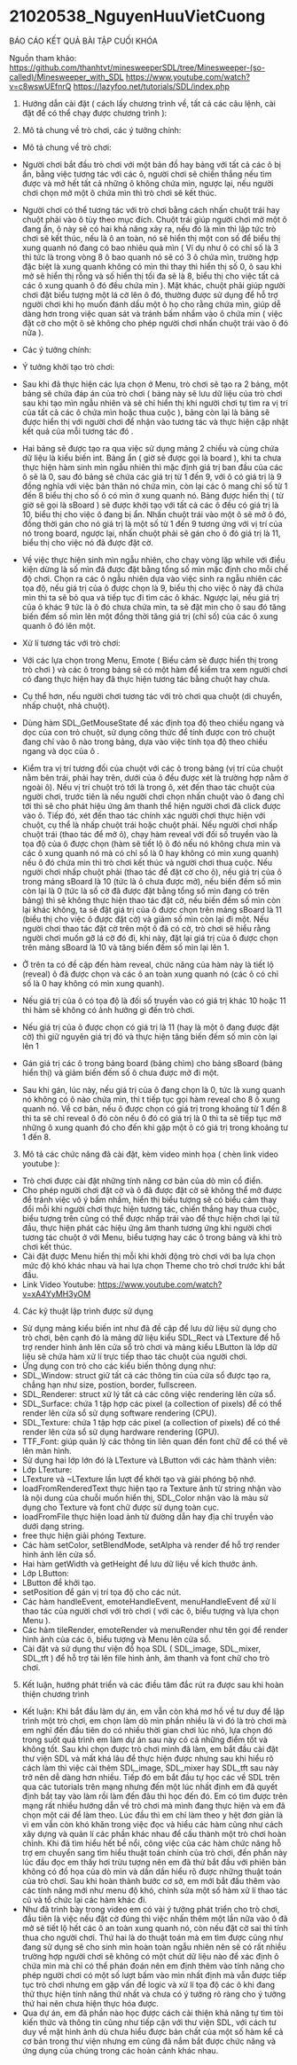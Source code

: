 # 21020538_NguyenHuuVietCuong
BÁO CÁO KẾT QUẢ BÀI TẬP CUỐI KHÓA 

Nguồn tham khảo: 
https://github.com/thanhtvt/minesweeperSDL/tree/Minesweeper-(so-called)/Minesweeper_with_SDL
https://www.youtube.com/watch?v=c8wswUEfnrQ
https://lazyfoo.net/tutorials/SDL/index.php

1.	Hướng dẫn cài đặt ( cách lấy chương trình về, tất cả các câu lệnh, cài đặt để có thể chạy được chương trình ): 

2.	Mô tả chung về trò chơi, các ý tưởng chính: 
-	Mô tả chung về trò chơi:
-	Người chơi bắt đầu trò chơi với một bản đồ hay bảng với tất cả các ô bị ẩn, bằng việc tương tác với các ô, người chơi sẽ chiến thắng nếu tìm được và mở hết tất cả những ô không chứa mìn, ngược lại, nếu người chơi chọn mở một ô chứa mìn thì trò chơi sẽ kết thúc. 
-	Người chơi có thể tương tác với trò chơi bằng cách nhấn chuột trái hay chuột phải vào ô tùy theo mục đích. Chuột trái giúp người chơi mở một ô đang ẩn, ô này sẽ có hai khả năng xảy ra, nếu đó là mìn thì lập tức trò chơi sẽ kết thúc, nếu là ô an toàn, nó sẽ hiển thị một con số để biểu thị xung quanh nó đang có bao nhiêu quả mìn ( Ví dụ như ô có chỉ số là 3 thì tức là trong vòng 8 ô bao quanh nó sẽ có 3 ô chứa mìn, trường hợp đặc biệt là xung quanh không có mìn thì thay thì hiển thị số 0, ô sau khi mở sẽ hiển thị rỗng và số hiển thị tối đa sẽ là 8, biểu thị cho việc tất cả các ô xung quanh ô đó đều chứa mìn ). Mặt khác, chuột phải giúp người chơi đặt biểu tượng một lá cờ lên ô đó, thường được sử dụng để hỗ trợ người chơi khi họ muốn đánh dấu một ô họ cho rằng chứa mìn, giúp dễ dàng hơn trong việc quan sát và tránh bấm nhầm vào ô chứa mìn ( việc đặt cờ cho một ô sẽ không cho phép người chơi nhấn chuột trái vào ô đó nữa ).
-	Các ý tưởng chính: 
-	Ý tưởng khởi tạo trò chơi:
-	Sau khi đã thực hiện các lựa chọn ở Menu, trò chơi sẽ tạo ra 2 bảng, một bảng sẽ chứa đáp án của trò chơi ( bảng này sẽ lưu dữ liệu của trò chơi sau khi tạo mìn ngẫu nhiên và sẽ chỉ hiển thị khi người chơi tự tìm ra vị trí của tất cả các ô chứa mìn hoặc thua cuộc ), bảng còn lại là bảng sẽ được hiển thị với người chơi để nhận vào tương tác và thực hiện cập nhật kết quả của mỗi tương tác đó . 
-	Hai bảng sẽ được tạo ra qua việc sử dụng mảng 2 chiều và cùng chứa dữ liệu là kiểu biến int. Bảng ẩn ( giờ sẽ được gọi là board ), khi ta chưa thực hiện hàm sinh mìn ngẫu nhiên thì mặc định giá trị ban đầu của các ô sẽ là 0, sau đó bảng sẽ chứa các giá trị từ 1 đến 9, với ô có giá trị là 9 đồng nghĩa với việc bản thân nó chứa mìn, còn lại các ô mang chỉ số từ 1 đến 8 biểu thị cho số ô có mìn ở xung quanh nó. Bảng được hiển thị ( từ giờ sẽ gọi là sBoard ) sẽ được khởi tạo với tất cả các ô đều có giá trị là 10, biểu thị cho việc ô đang bị ẩn. Nhấn chuột trái vào một ô sẽ mở ô đó, đồng thời gán cho nó giá trị là một số từ 1 đến 9 tương ứng với vị trí của nó trong board, ngược lại, nhấn chuột phải sẽ gán cho ô đó giá trị là 11, biểu thị cho việc nó đã được đặt cờ. 
-	Về việc thực hiện sinh mìn ngẫu nhiên, cho chạy vòng lặp while với điều kiện dừng là số mìn đã được đặt bằng tổng số mìn mặc định cho mỗi chế độ chơi. Chọn ra các ô ngẫu nhiên dựa vào việc sinh ra ngẫu nhiên các tọa độ, nếu giá trị của ô được chọn là 9, biểu thị cho việc ô này đã chứa mìn thì ta sẽ bỏ qua và tiếp tục đi tìm các ô khác. Ngược lại, nếu giá trị của ô khác 9 tức là ô đó chưa chứa mìn, ta sẽ đặt mìn cho ô sau đó tăng biến đếm số mìn lên một đồng thời tăng giá trị (chỉ số) của các ô xung quanh ô đó lên một.

-	Xử lí tương tác với trò chơi: 
-	Với các lựa chọn trong Menu, Emote ( Biểu cảm sẽ được hiển thị trong trò chơi ) và các ô trong bảng sẽ có một hàm để kiểm tra xem người chơi có đang thực hiện hay đã thực hiện tương tác bằng chuột hay chưa.
-	Cụ thể hơn, nếu người chơi tương tác với trò chơi qua chuột (di chuyển, nhấp chuột, nhả chuột).
-	Dùng hàm SDL_GetMouseState để xác định tọa độ theo chiều ngang và dọc của con trỏ chuột, sử dụng công thức để tính được con trỏ chuột đang chỉ vào ô nào trong bảng, dựa vào việc tính tọa độ theo chiều ngang và dọc của ô . 
-	Kiểm tra vị trí tương đối của chuột với các ô trong bảng (vị trí của chuột nằm bên trái, phải hay trên, dưới của ô đều được xét là trường hợp nằm ở ngoài ô). Nếu vị trí chuột trỏ tới là trong ô, xét đến thao tác chuột của người chơi, trước tiên là nếu người chơi chọn nhấn chuột vào ô đang chỉ tới thì sẽ cho phát hiệu ứng âm thanh thể hiện người chơi đã click được vào ô. Tiếp đó, xét đến thao tác chính xác người chơi thực hiện với chuột, cụ thể là nhấp chuột trái hoặc chuột phải. Nếu người chơi nhấp chuột trái (thao tác để mở ô), chạy hàm reveal với đối số truyền vào là tọa độ của ô được chọn (hàm sẽ tiết lộ ô đó nếu nó không chưa mìn và các ô xung quanh nó mà có chỉ số là 0 hay không có mìn xung quanh) nếu ô đó chứa mìn thì trò chơi kết thúc và người chơi thua cuộc. Nếu người chơi nhấp chuột phải (thao tác để đặt cờ cho ô), nếu giá trị của ô trong mảng sBoard là 10 (tức là ô chưa được mở), nếu biến đếm số mìn còn lại là 0 (tức là số cờ đã được đặt bằng tổng số mìn đang có trên bảng) thì sẽ không thực hiện thao tác đặt cờ, nếu biến đếm số mìn còn lại khác không, ta sẽ đặt giá trị của ô được chọn trên mảng sBoard là 11 (biểu thị cho việc ô được đặt cờ) và giảm số mìn còn lại đi một. Nếu người chơi thao tác đặt cờ trên một ô đã có cờ, trò chơi sẽ hiểu rằng người chơi muốn gỡ lá cờ đó đi, khi này, đặt lại giá trị của ô được chọn trên mảng sBoard là 10 và tăng biến đếm số mìn lại lên 1.

-	Ở trên ta có đề cập đến hàm reveal, chức năng của hàm này là tiết lộ (reveal) ô đã được chọn và các ô an toàn xung quanh nó (các ô có chỉ số là 0 hay không có mìn xung quanh).
-	Nếu giá trị của ô có tọa độ là đối số truyền vào có giá trị khác 10 hoặc 11 thì hàm sẽ không có ảnh hưởng gì đến trò chơi.
-	Nếu giá trị của ô được chọn có giá trị là 11 (hay là một ô đang được đặt cờ) thì giữ nguyên giá trị đó và thực hiện tăng biến đếm số mìn còn lại lên 1 
-	Gán giá trị các ô trong bảng board (bảng chìm) cho bảng sBoard (bảng hiển thị) và giảm biến đếm số ô chưa được mở đi một.
-	Sau khi gán, lúc này, nếu giá trị của ô đang chọn là 0, tức là xung quanh nó không có ô nào chứa mìn, thì t tiếp tục gọi hàm reveal cho 8 ô xung quanh nó. Về cơ bản, nếu ô được chọn có giá trị trong khoảng từ 1 đến 8 thì ta sẽ chỉ reveal ô đó còn nếu ô đó có giá trị là 0 thì ta sẽ tiếp tục mở những ô xung quanh đó cho đến khi gặp một ô có giá trị trong khoảng tư 1 đến 8. 

3.	Mô tả các chức năng đã cài đặt, kèm video minh họa ( chèn link video youtube ):
-	Trò chơi được cài đặt những tính năng cơ bản của dò mìn cổ điển.
-	Cho phép người chơi đặt cờ và ô đã được đặt cờ sẽ không thể mở được để tránh việc vô ý bấm nhầm, hiển thị biểu tượng sẽ có biểu cảm thay đổi mỗi khi người chơi thực hiện tương tác, chiến thắng hay thua cuộc, biểu tượng trên cũng có thể được nhấp trái vào để thực hiện chơi lại từ đầu, thực hiện phát các hiệu ứng âm thanh tương ứng khi người chơi tương tác chuột ở với Menu, biểu tượng hay các ô trong bảng và khi trò chơi kết thúc.
-	Cài đặt được Menu hiển thị mỗi khi khởi động trò chơi với ba lựa chọn mức độ khó khác nhau và hai lựa chọn Theme cho trò chơi trước khi bắt đầu.
-	Link Video Youtube: https://www.youtube.com/watch?v=xA4YyMH3yOM
4.	Các kỹ thuật lập trình được sử dụng 
-	Sử dụng mảng kiểu biến int như đã đề cập để lưu dữ liệu sử dụng cho trò chơi, bên cạnh đó là mảng dữ liệu kiểu SDL_Rect và LTexture để hỗ trợ render hình ảnh lên cửa sổ trò chơi và mảng kiểu LButton là lớp dữ liệu sẽ chứa hàm xử lí trực tiếp thao tác chuột của người chơi.
-	Ứng dụng con trỏ cho các kiểu biến thông dụng như:
-	SDL_Window: struct giữ tất cả các thông tin của cửa sổ được tạo ra, chẳng hạn như size, postion, border, fullscreen.
-	SDL_Renderer: struct xử lý tất cả các công việc rendering lên cửa sổ.
-	SDL_Surface: chứa 1 tập hợp các pixel (a collection of pixels) để có thể render lên cửa sổ sử dụng software rendering (CPU).
-	SDL_Texture: chứa 1 tập hợp các pixel (a collection of pixels) để có thể render lên cửa sổ sử dụng hardware rendering (GPU).
-	TTF_Font: giúp quản lý các thông tin liên quan đến font chữ để có thể vẽ lên màn hình.
-	Sử dụng hai lớp lớn đó là LTexture và LButton với các hàm thành viên:
-	Lớp LTexture:
-	LTexture và ~LTexture lần lượt để khởi tạo và giải phóng bộ nhớ.
-	loadFromRenderedText thực hiện tạo ra Texture ảnh từ string nhận vào là nội dung của chuỗi muốn hiển thị, SDL_Color nhận vào là màu sử dụng cho Texture và font chữ được sử dụng toàn cục.
-	loadFromFile thực hiện load ảnh từ đường dẫn hay địa chỉ truyền vào dưới dạng string.
-	free thực hiện giải phóng Texture.
-	Các hàm setColor, setBlendMode, setAlpha và render để hỗ trợ render hình ảnh lên cửa sổ.
-	Hai hàm getWidth và getHeight để lưu dữ liệu về kích thước ảnh. 
-	Lớp LButton: 
-	LButton để khởi tạo.
-	setPosition để gán vị trí tọa độ cho các nút.
-	Các hàm handleEvent, emoteHandleEvent, menuHandleEvent để xử lí thao tác của người chơi với trò chơi ( với các ô, biểu tượng và lựa chọn Menu ).
-	Các hàm tileRender, emoteRender và menuRender như tên gọi để render hình ảnh của các ô, biểu tượng và Menu lên cửa sổ.
-	Cài đặt và sử dụng thư viện đồ họa SDL ( SDL_image, SDL_mixer, SDL_tft ) để hỗ trợ tải lên file hình ảnh, âm thanh và font chữ cho trò chơi.
5.	Kết luận, hướng phát triển và các điều tâm đắc rút ra được sau khi hoàn thiện chương trình
-	Kết luận: Khi bắt đầu làm dự án, em vẫn còn khá mơ hồ về tư duy để lập trình một trò chơi, em chọn làm dò mìn phần nhiều là vì đó là trò chơi mà em nghĩ đến đầu tiên do có nhiều thời gian chơi lúc nhỏ, lựa chọn đó trong suốt quá trình em làm dự án sau này có cả những điểm tốt và không tốt. Sau khi chọn được trò chơi mình đã làm, em bắt đầu cài đặt thư viện SDL và mất khá lâu để thực hiện được nhưng sau khi hiểu rõ cách làm thì việc cài thêm SDL_image, SDL_mixer hay SDL_tft sau này trở nên dễ dàng hơn nhiều. Tiếp đó em bắt đầu tự học các về SDL trên qua các tutorials trên mạng nhưng đến một lúc nhất định em đã quyết định bắt tay vào làm rồi làm đến đâu thì học đến đó. Em có tìm được trên mạng rất nhiều hướng dẫn về trò chơi mà mình đang thực hiện và em đã chọn một cái để làm theo. Lúc đầu thì em chỉ làm theo y hệt đơn giản là vì em vẫn còn khó khăn trong việc đọc và hiểu các hàm cũng như cách xây dựng và quản lí các phần khác nhau để cấu thành một trò chơi hoàn chỉnh. Khi đã tìm hiểu hết bề nổi, công việc của các hàm chức năng hỗ trợ em chuyển sang tìm hiểu thuật toán chính của trò chơi, đến phần này lúc đầu đọc em thấy hơi trừu tượng nên em đã thử bắt đầu với phiên bản không có đồ họa của dò mìn và dần dần hiểu rõ được những thuật toán của trò chơi. Sau khi hoàn thành bước cơ sở, em mới bắt đầu thêm vào các tính năng mới như menu độ khó, chỉnh sửa một số hàm xử lí thao tác cũ và tổ chức lại các hàm khác đi. 
-	Như đã trình bày trong video em có vài ý tưởng phát triển cho trò chơi, đầu tiên là việc nếu đặt cờ đúng thì việc nhấn thêm một lần nữa vào ô đã mở sẽ tiết lộ hết các ô an toàn xung quanh nó, còn nếu đặt cờ sai thì tính thua cho người chơi. Thứ hai là do thuật toán mà em tìm được cũng như đang sử dụng sẽ cho sinh mìn hoàn toàn ngẫu nhiên nên sẽ có rất nhiều trường hợp người chơi sẽ không có một chút dữ liệu nào để xác định ô chứa mìn mà chỉ có thể phán đoán nên em định thêm vào tính năng cho phép người chơi có một số lượt bấm vào mìn nhất định mà vẫn được tiếp tục trò chơi nhưng em gặp vấn đề logic và xử lí tọa độ các ô khi đang thử thực hiện tính năng thứ nhất và chưa có ý tưởng rõ ràng cho ý tưởng thứ hai nên chưa hiện thực hóa được. 
-	Qua dự án, em đã phần nào học được cách cải thiện khả năng tự tìm tòi kiến thức và thông tin cũng như tiếp cận với thư viện SDL, với cách tư duy về mặt hình ảnh dù chưa hiểu được bản chất của một số hàm kể cả cơ bản trong thư viện nhưng em cũng đã nắm bắt được chức năng và ứng dụng của chúng trong các hoàn cảnh khác nhau.

